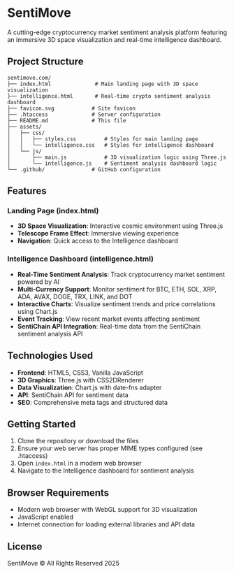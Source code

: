 # SentiMove

A cutting-edge cryptocurrency market sentiment analysis platform featuring an immersive 3D space visualization and real-time intelligence dashboard.

## Project Structure

```
sentimove.com/
├── index.html              # Main landing page with 3D space visualization
├── intelligence.html       # Real-time crypto sentiment analysis dashboard
├── favicon.svg            # Site favicon
├── .htaccess              # Server configuration
├── README.md              # This file
├── assets/
│   ├── css/
│   │   ├── styles.css         # Styles for main landing page
│   │   └── intelligence.css   # Styles for intelligence dashboard
│   └── js/
│       ├── main.js            # 3D visualization logic using Three.js
│       └── intelligence.js    # Sentiment analysis dashboard logic
└── .github/               # GitHub configuration

```

## Features

### Landing Page (index.html)
- **3D Space Visualization**: Interactive cosmic environment using Three.js
- **Telescope Frame Effect**: Immersive viewing experience
- **Navigation**: Quick access to the Intelligence dashboard

### Intelligence Dashboard (intelligence.html)
- **Real-Time Sentiment Analysis**: Track cryptocurrency market sentiment powered by AI
- **Multi-Currency Support**: Monitor sentiment for BTC, ETH, SOL, XRP, ADA, AVAX, DOGE, TRX, LINK, and DOT
- **Interactive Charts**: Visualize sentiment trends and price correlations using Chart.js
- **Event Tracking**: View recent market events affecting sentiment
- **SentiChain API Integration**: Real-time data from the SentiChain sentiment analysis API

## Technologies Used

- **Frontend**: HTML5, CSS3, Vanilla JavaScript
- **3D Graphics**: Three.js with CSS2DRenderer
- **Data Visualization**: Chart.js with date-fns adapter
- **API**: SentiChain API for sentiment data
- **SEO**: Comprehensive meta tags and structured data

## Getting Started

1. Clone the repository or download the files
2. Ensure your web server has proper MIME types configured (see .htaccess)
3. Open `index.html` in a modern web browser
4. Navigate to the Intelligence dashboard for sentiment analysis

## Browser Requirements

- Modern web browser with WebGL support for 3D visualization
- JavaScript enabled
- Internet connection for loading external libraries and API data

## License

SentiMove © All Rights Reserved 2025 
